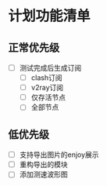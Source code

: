# 计划功能清单

## 正常优先级

- [ ] 测试完成后生成订阅
    - [ ] clash订阅
    - [ ] v2ray订阅
    - [ ] 仅存活节点
    - [ ] 全部节点

## 低优先级

- [ ] 支持导出图片的enjoy展示
- [ ] 重构导出的模块
- [ ] 添加测速波形图
